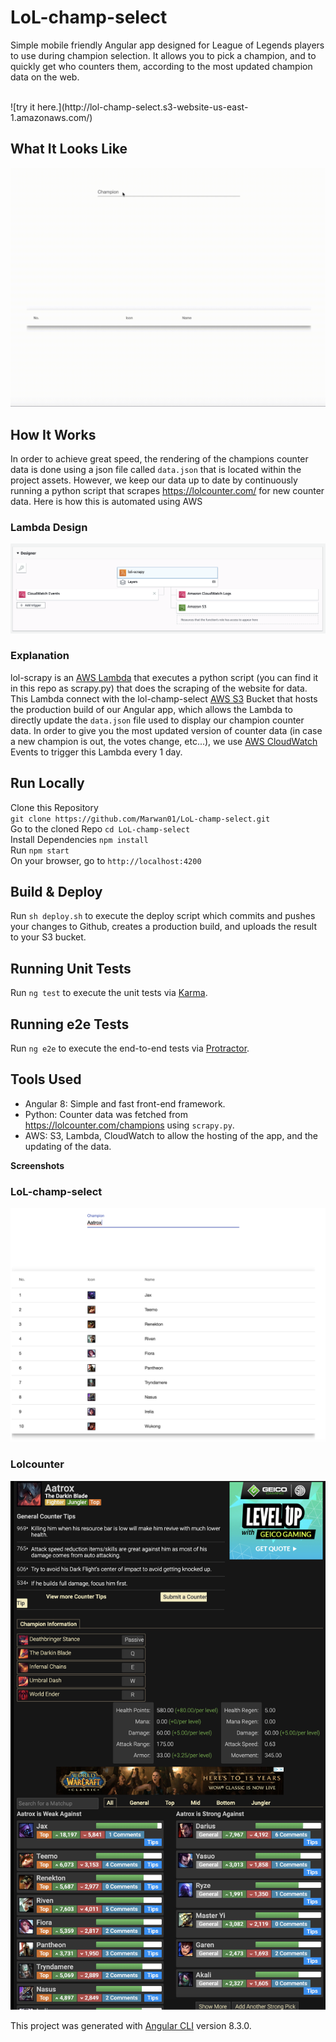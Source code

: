 # LoL-champ-select

Simple mobile friendly Angular app designed for League of Legends players to use during champion selection. It allows you to pick a champion, and to quickly get who counters them, according to the most updated champion data on the web.

<br>
![try it here.](http://lol-champ-select.s3-website-us-east-1.amazonaws.com/)
<br>

## What It Looks Like

![](/src/assets/media/usage.gif)

## How It Works

In order to achieve great speed, the rendering of the champions counter data is done using a json file called `data.json` that is located within the project assets. However, we keep our data up to date by continuously running a python script that scrapes https://lolcounter.com/ for new counter data. Here is how this is automated using AWS

### Lambda Design

![Screenshot](/src/assets/media/aws.png)

### Explanation

lol-scrapy is an [AWS Lambda](https://aws.amazon.com/lambda/) that executes a python script (you can find it in this repo as scrapy.py) that does the scraping of the website for data. This Lambda connect with the lol-champ-select [AWS S3](https://aws.amazon.com/s3/) Bucket that hosts the production build of our Angular app, which allows the Lambda to directly update the `data.json` file used to display our champion counter data. In order to give you the most updated version of counter data (in case a new champion is out, the votes change, etc...), we use [AWS CloudWatch](https://aws.amazon.com/cloudwatch/) Events to trigger this Lambda every 1 day.

## Run Locally 

Clone this Repository <br>`git clone https://github.com/Marwan01/LoL-champ-select.git` <br>
Go to the cloned Repo `cd LoL-champ-select` <br>
Install Dependencies `npm install` <br>
Run `npm start` <br>
On your browser, go to `http://localhost:4200` 

## Build & Deploy

Run `sh deploy.sh` to execute the deploy script which commits and pushes your changes to Github, creates a production build, and uploads the result to your S3 bucket.

## Running Unit Tests

Run `ng test` to execute the unit tests via [Karma](https://karma-runner.github.io).

## Running e2e Tests

Run `ng e2e` to execute the end-to-end tests via [Protractor](http://www.protractortest.org/).

## Tools Used

* Angular 8: Simple and fast front-end framework.
* Python: Counter data was fetched from https://lolcounter.com/champions using `scrapy.py`.
* AWS: S3, Lambda, CloudWatch to allow the hosting of the app, and the updating of the data.


 <strong>Screenshots</strong>

 ### LoL-champ-select 

![Screenshot](/src/assets/media/app.png)

### Lolcounter

![Screenshot](/src/assets/media/lolcounter.png)

This project was generated with [Angular CLI](https://github.com/angular/angular-cli) version 8.3.0.
